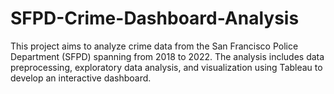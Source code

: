 # SFPD-Crime-Dashboard-Analysis
This project aims to analyze crime data from the San Francisco Police Department (SFPD) spanning from 2018 to 2022. The analysis includes data preprocessing, exploratory data analysis, and visualization using Tableau to develop an interactive dashboard.
